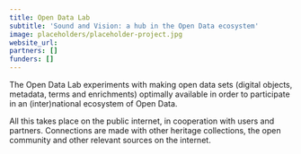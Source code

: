 ```yaml
---
title: Open Data Lab
subtitle: 'Sound and Vision: a hub in the Open Data ecosystem'
image: placeholders/placeholder-project.jpg
website_url:
partners: []
funders: []
---
```


The Open Data Lab experiments with making open data sets (digital objects, metadata, terms and enrichments) optimally available in order to participate in an (inter)national ecosystem of Open Data.

All this takes place on the public internet, in cooperation with users and partners. Connections are made with other heritage collections, the open community and other relevant sources on the internet.

